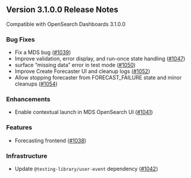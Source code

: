 ## Version 3.1.0.0 Release Notes

Compatible with OpenSearch Dashboards 3.1.0.0

### Bug Fixes
- Fix a MDS bug ([#1039](https://github.com/opensearch-project/anomaly-detection-dashboards-plugin/pull/1039))
- Improve validation, error display, and run-once state handling ([#1047](https://github.com/opensearch-project/anomaly-detection-dashboards-plugin/pull/1047))
- surface “missing data” error in test mode ([#1050](https://github.com/opensearch-project/anomaly-detection-dashboards-plugin/pull/1050))
- Improve Create Forecaster UI and cleanup logs ([#1052](https://github.com/opensearch-project/anomaly-detection-dashboards-plugin/pull/1052))
- Allow stopping forecaster from FORECAST_FAILURE state and minor cleanups ([#1054](https://github.com/opensearch-project/anomaly-detection-dashboards-plugin/pull/1054))

### Enhancements
- Enable contextual launch in MDS OpenSearch UI ([#1041](https://github.com/opensearch-project/anomaly-detection-dashboards-plugin/pull/1041))

### Features
- Forecasting frontend ([#1038](https://github.com/opensearch-project/anomaly-detection-dashboards-plugin/pull/1038))

### Infrastructure
- Update `@testing-library/user-event` dependency ([#1042](https://github.com/opensearch-project/anomaly-detection-dashboards-plugin/pull/1042))
